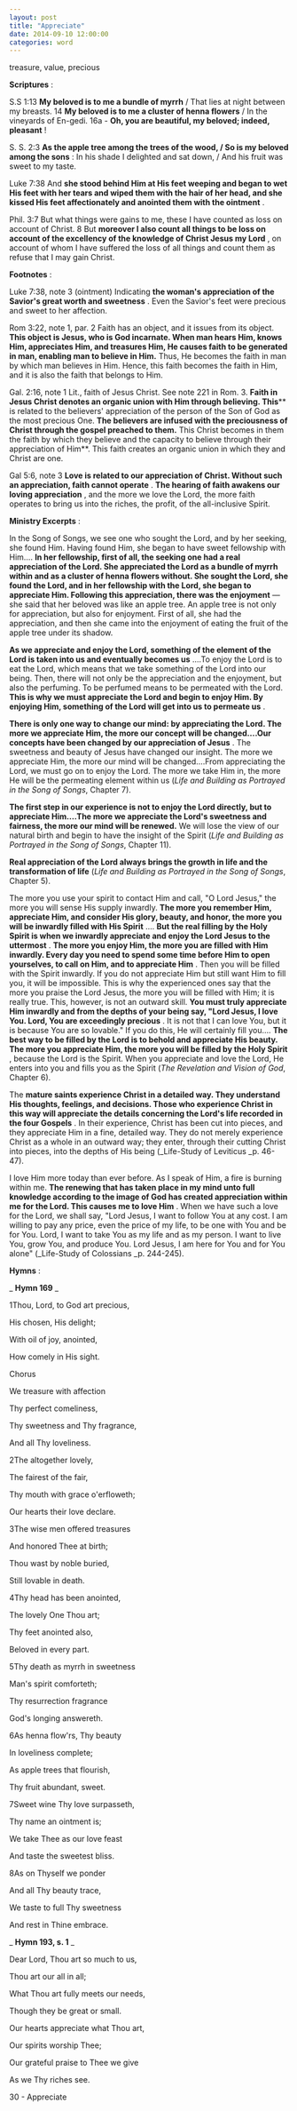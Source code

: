 ```yaml
---
layout: post
title: "Appreciate"
date: 2014-09-10 12:00:00
categories: word
---
```


treasure, value, precious

**Scriptures** :

S.S 1:13 **My beloved is to me a bundle of myrrh** / That lies at night between my breasts. 14 **My beloved is to me a cluster of henna flowers** / In the vineyards of En-gedi. 16a - **Oh, you are beautiful, my beloved; indeed, pleasant** !

S. S. 2:3 **As the apple tree among the trees of the wood, / So is my beloved among the sons** : In his shade I delighted and sat down, / And his fruit was sweet to my taste.

Luke 7:38 And **she stood behind Him at His feet weeping and began to wet His feet with her tears and wiped them with the hair of her head, and she kissed His feet affectionately and anointed them with the ointment** .

Phil. 3:7 But what things were gains to me, these I have counted as loss on account of Christ. 8 But **moreover I also count all things to be loss on account of the excellency of the knowledge of Christ Jesus my Lord** , on account of whom I have suffered the loss of all things and count them as refuse that I may gain Christ.

**Footnotes** :

Luke 7:38, note 3 (ointment) Indicating **the woman's appreciation of the Savior's great worth and sweetness** . Even the Savior's feet were precious and sweet to her affection.

Rom 3:22, note 1, par. 2 Faith has an object, and it issues from its object. **This object is Jesus, who is God incarnate. When man hears Him, knows Him, appreciates Him, and treasures Him, He causes faith to be generated in man, enabling man to believe in Him.** Thus, He becomes the faith in man by which man believes in Him. Hence, this faith becomes the faith in Him, and it is also the faith that belongs to Him.

Gal. 2:16, note 1 Lit., faith of Jesus Christ. See note 221 in Rom. 3. **Faith in Jesus Christ denotes an organic union with Him through believing. This**** is related to the believers' appreciation of the person of the Son of God as the most precious One. **The believers are infused with the preciousness of Christ through the gospel preached to them.** This Christ becomes in them the faith by which they believe and the capacity to believe through their appreciation of Him**. This faith creates an organic union in which they and Christ are one.

Gal 5:6, note 3 **Love is related to our appreciation of Christ. Without such an appreciation, faith cannot operate** . **The hearing of faith awakens our loving appreciation** , and the more we love the Lord, the more faith operates to bring us into the riches, the profit, of the all-inclusive Spirit.

**Ministry Excerpts** :

In the Song of Songs, we see one who sought the Lord, and by her seeking, she found Him. Having found Him, she began to have sweet fellowship with Him…. **In her fellowship, first of all, the seeking one had a real appreciation of the Lord. She appreciated the Lord as a bundle of myrrh within and as a cluster of henna flowers without. She sought the Lord, she found the Lord, and in her fellowship with the Lord, she began to appreciate Him. Following this appreciation, there was the enjoyment** —she said that her beloved was like an apple tree. An apple tree is not only for appreciation, but also for enjoyment. First of all, she had the appreciation, and then she came into the enjoyment of eating the fruit of the apple tree under its shadow.

**As we appreciate and enjoy the Lord, something of the element of the Lord is taken into us and eventually becomes us** ….To enjoy the Lord is to eat the Lord, which means that we take something of the Lord into our being. Then, there will not only be the appreciation and the enjoyment, but also the perfuming. To be perfumed means to be permeated with the Lord. **This is why we must appreciate the Lord and begin to enjoy Him. By enjoying Him, something of the Lord will get into us to permeate us** .

**There is only one way to change our mind: by appreciating the Lord. The more we appreciate Him, the more our concept will be changed….Our concepts have been changed by our appreciation of Jesus** . The sweetness and beauty of Jesus have changed our insight. The more we appreciate Him, the more our mind will be changed….From appreciating the Lord, we must go on to enjoy the Lord. The more we take Him in, the more He will be the permeating element within us (_Life and Building as Portrayed in the Song of Songs_, Chapter 7).

**The first step in our experience is not to enjoy the Lord directly, but to appreciate Him….The more we appreciate the Lord's sweetness and fairness, the more our mind will be renewed.** We will lose the view of our natural birth and begin to have the insight of the Spirit (_Life and Building as Portrayed in the Song of Songs_, Chapter 11).

**Real appreciation of the Lord always brings the growth in life and the transformation of life** (_Life and Building as Portrayed in the Song of Songs_, Chapter 5).

The more you use your spirit to contact Him and call, "O Lord Jesus," the more you will sense His supply inwardly. **The more you remember Him, appreciate Him, and consider His glory, beauty, and honor, the more you will be inwardly filled with His Spirit** …. **But the real filling by the Holy Spirit is when we inwardly appreciate and enjoy the Lord Jesus to the uttermost** . **The more you enjoy Him, the more you are filled with Him inwardly. Every day you need to spend some time before Him to open yourselves, to call on Him, and to appreciate Him** . Then you will be filled with the Spirit inwardly. If you do not appreciate Him but still want Him to fill you, it will be impossible. This is why the experienced ones say that the more you praise the Lord Jesus, the more you will be filled with Him; it is really true. This, however, is not an outward skill. **You must truly appreciate Him inwardly and from the depths of your being say, "Lord Jesus, I love You. Lord, You are exceedingly precious** . It is not that I can love You, but it is because You are so lovable." If you do this, He will certainly fill you…. **The best way to be filled by the Lord is to behold and appreciate His beauty. The more you appreciate Him, the more you will be filled by the Holy Spirit** , because the Lord is the Spirit. When you appreciate and love the Lord, He enters into you and fills you as the Spirit (_The Revelation and Vision of God_, Chapter 6).

The **mature saints experience Christ in a detailed way. They understand His thoughts, feelings, and decisions. Those who experience Christ in this way will appreciate the details concerning the Lord's life recorded in the four Gospels** . In their experience, Christ has been cut into pieces, and they appreciate Him in a fine, detailed way. They do not merely experience Christ as a whole in an outward way; they enter, through their cutting Christ into pieces, into the depths of His being (_Life-Study of Leviticus _p. 46-47).

I love Him more today than ever before. As I speak of Him, a fire is burning within me. **The renewing that has taken place in my mind unto full knowledge according to the image of God has created appreciation within me for the Lord. This causes me to love Him** . When we have such a love for the Lord, we shall say, "Lord Jesus, I want to follow You at any cost. I am willing to pay any price, even the price of my life, to be one with You and be for You. Lord, I want to take You as my life and as my person. I want to live You, grow You, and produce You. Lord Jesus, I am here for You and for You alone" (_Life-Study of Colossians _p. 244-245).

**Hymns** :

_ **Hymn 169** _

1Thou, Lord, to God art precious,

His chosen, His delight;

With oil of joy, anointed,

How comely in His sight.

Chorus

We treasure with affection

Thy perfect comeliness,

Thy sweetness and Thy fragrance,

And all Thy loveliness.

2The altogether lovely,

The fairest of the fair,

Thy mouth with grace o'erfloweth;

Our hearts their love declare.

3The wise men offered treasures

And honored Thee at birth;

Thou wast by noble buried,

Still lovable in death.

4Thy head has been anointed,

The lovely One Thou art;

Thy feet anointed also,

Beloved in every part.

5Thy death as myrrh in sweetness

Man's spirit comforteth;

Thy resurrection fragrance

God's longing answereth.

6As henna flow'rs, Thy beauty

In loveliness complete;

As apple trees that flourish,

Thy fruit abundant, sweet.

7Sweet wine Thy love surpasseth,

Thy name an ointment is;

We take Thee as our love feast

And taste the sweetest bliss.

8As on Thyself we ponder

And all Thy beauty trace,

We taste to full Thy sweetness

And rest in Thine embrace.

_ **Hymn 193, s. 1** _

Dear Lord, Thou art so much to us,

Thou art our all in all;

What Thou art fully meets our needs,

Though they be great or small.

Our hearts appreciate what Thou art,

Our spirits worship Thee;

Our grateful praise to Thee we give

As we Thy riches see.

30 - Appreciate
